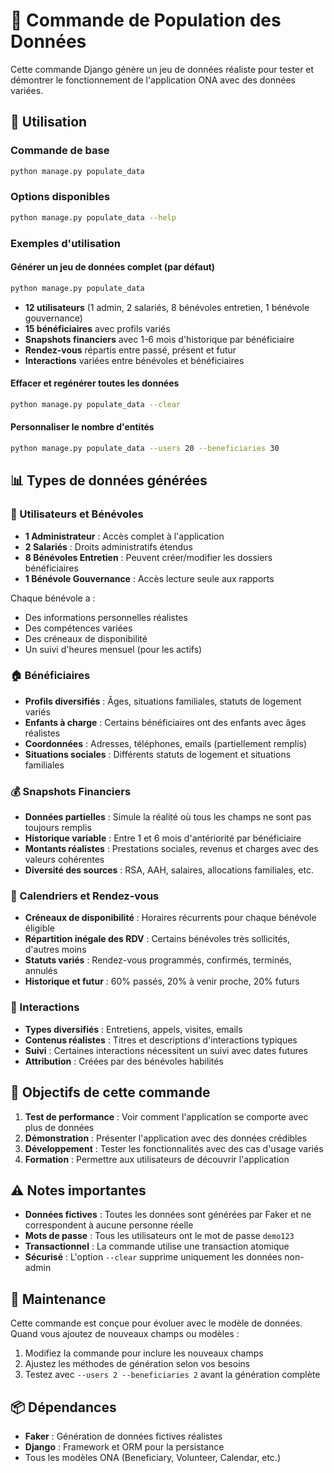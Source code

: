 # 🎲 Commande de Population des Données

Cette commande Django génère un jeu de données réaliste pour tester et démontrer le fonctionnement de l'application ONA avec des données variées.

## 🚀 Utilisation

### Commande de base
```bash
python manage.py populate_data
```

### Options disponibles
```bash
python manage.py populate_data --help
```

### Exemples d'utilisation

#### Générer un jeu de données complet (par défaut)
```bash
python manage.py populate_data
```
- **12 utilisateurs** (1 admin, 2 salariés, 8 bénévoles entretien, 1 bénévole gouvernance)
- **15 bénéficiaires** avec profils variés
- **Snapshots financiers** avec 1-6 mois d'historique par bénéficiaire
- **Rendez-vous** répartis entre passé, présent et futur
- **Interactions** variées entre bénévoles et bénéficiaires

#### Effacer et regénérer toutes les données
```bash
python manage.py populate_data --clear
```

#### Personnaliser le nombre d'entités
```bash
python manage.py populate_data --users 20 --beneficiaries 30
```

## 📊 Types de données générées

### 👥 Utilisateurs et Bénévoles
- **1 Administrateur** : Accès complet à l'application
- **2 Salariés** : Droits administratifs étendus
- **8 Bénévoles Entretien** : Peuvent créer/modifier les dossiers bénéficiaires
- **1 Bénévole Gouvernance** : Accès lecture seule aux rapports

Chaque bénévole a :
- Des informations personnelles réalistes
- Des compétences variées
- Des créneaux de disponibilité
- Un suivi d'heures mensuel (pour les actifs)

### 🏠 Bénéficiaires
- **Profils diversifiés** : Âges, situations familiales, statuts de logement variés
- **Enfants à charge** : Certains bénéficiaires ont des enfants avec âges réalistes
- **Coordonnées** : Adresses, téléphones, emails (partiellement remplis)
- **Situations sociales** : Différents statuts de logement et situations familiales

### 💰 Snapshots Financiers
- **Données partielles** : Simule la réalité où tous les champs ne sont pas toujours remplis
- **Historique variable** : Entre 1 et 6 mois d'antériorité par bénéficiaire
- **Montants réalistes** : Prestations sociales, revenus et charges avec des valeurs cohérentes
- **Diversité des sources** : RSA, AAH, salaires, allocations familiales, etc.

### 📅 Calendriers et Rendez-vous
- **Créneaux de disponibilité** : Horaires récurrents pour chaque bénévole éligible
- **Répartition inégale des RDV** : Certains bénévoles très sollicités, d'autres moins
- **Statuts variés** : Rendez-vous programmés, confirmés, terminés, annulés
- **Historique et futur** : 60% passés, 20% à venir proche, 20% futurs

### 📝 Interactions
- **Types diversifiés** : Entretiens, appels, visites, emails
- **Contenus réalistes** : Titres et descriptions d'interactions typiques
- **Suivi** : Certaines interactions nécessitent un suivi avec dates futures
- **Attribution** : Créées par des bénévoles habilités

## 🎯 Objectifs de cette commande

1. **Test de performance** : Voir comment l'application se comporte avec plus de données
2. **Démonstration** : Présenter l'application avec des données crédibles
3. **Développement** : Tester les fonctionnalités avec des cas d'usage variés
4. **Formation** : Permettre aux utilisateurs de découvrir l'application

## ⚠️ Notes importantes

- **Données fictives** : Toutes les données sont générées par Faker et ne correspondent à aucune personne réelle
- **Mots de passe** : Tous les utilisateurs ont le mot de passe `demo123`
- **Transactionnel** : La commande utilise une transaction atomique
- **Sécurisé** : L'option `--clear` supprime uniquement les données non-admin

## 🔄 Maintenance

Cette commande est conçue pour évoluer avec le modèle de données. Quand vous ajoutez de nouveaux champs ou modèles :

1. Modifiez la commande pour inclure les nouveaux champs
2. Ajustez les méthodes de génération selon vos besoins
3. Testez avec `--users 2 --beneficiaries 2` avant la génération complète

## 📦 Dépendances

- **Faker** : Génération de données fictives réalistes
- **Django** : Framework et ORM pour la persistance
- Tous les modèles ONA (Beneficiary, Volunteer, Calendar, etc.)